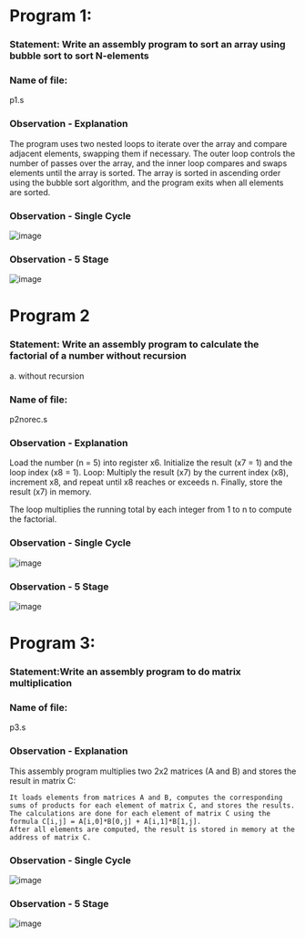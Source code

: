 # Program 1: 
### Statement: Write an assembly program to sort an array using bubble sort to sort N-elements

### Name of file:
p1.s

### Observation - Explanation
The program uses two nested loops to iterate over the array and compare adjacent elements, swapping them if necessary.
The outer loop controls the number of passes over the array, and the inner loop compares and swaps elements until the array is sorted.
The array is sorted in ascending order using the bubble sort algorithm, and the program exits when all elements are sorted.


### Observation - Single Cycle

![image](https://github.com/user-attachments/assets/eb1de1f1-3f9d-4542-94ad-d6ecaa4200df)

### Observation - 5 Stage

![image](https://github.com/user-attachments/assets/7ed5e462-e14a-4457-a756-35770f846415)



# Program 2 
### Statement: Write an assembly program to calculate the factorial of a number without recursion

a. without recursion
### Name of file:
p2norec.s

### Observation - Explanation
   Load the number (n = 5) into register x6.
    Initialize the result (x7 = 1) and the loop index (x8 = 1).
    Loop: Multiply the result (x7) by the current index (x8), increment x8, and repeat until x8 reaches or exceeds n. Finally, store the result (x7) in memory.

The loop multiplies the running total by each integer from 1 to n to compute the factorial.


### Observation - Single Cycle
![image](https://github.com/user-attachments/assets/deded9b2-1e13-4f60-8bf4-6163ba3ac56e)


### Observation - 5 Stage

![image](https://github.com/user-attachments/assets/6c96f52a-1fbe-4832-919a-50bf000f3326)



# Program 3: 
### Statement:Write an assembly program to do matrix multiplication

### Name of file:
p3.s

### Observation - Explanation
This assembly program multiplies two 2x2 matrices (A and B) and stores the result in matrix C:

    It loads elements from matrices A and B, computes the corresponding sums of products for each element of matrix C, and stores the results.
    The calculations are done for each element of matrix C using the formula C[i,j] = A[i,0]*B[0,j] + A[i,1]*B[1,j].
    After all elements are computed, the result is stored in memory at the address of matrix C.




### Observation - Single Cycle
![image](https://github.com/user-attachments/assets/c995e66f-5a9c-426e-87af-0d30f8028496)


### Observation - 5 Stage
![image](https://github.com/user-attachments/assets/8d61c2ce-eb24-4700-8b6a-91cb8dbbb87b)


